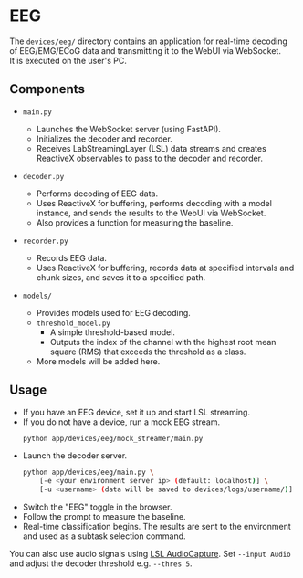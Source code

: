 # EEG

The `devices/eeg/` directory contains an application for real-time decoding of EEG/EMG/ECoG data and transmitting it to the WebUI via WebSocket.  
It is executed on the user's PC.


## Components

- `main.py`
  - Launches the WebSocket server (using FastAPI).
  - Initializes the decoder and recorder.
  - Receives LabStreamingLayer (LSL) data streams and creates ReactiveX observables to pass to the decoder and recorder.

- `decoder.py`
  - Performs decoding of EEG data.
  - Uses ReactiveX for buffering, performs decoding with a model instance, and sends the results to the WebUI via WebSocket.
  - Also provides a function for measuring the baseline.

- `recorder.py`
  - Records EEG data.
  - Uses ReactiveX for buffering, records data at specified intervals and chunk sizes, and saves it to a specified path.

- `models/`
  - Provides models used for EEG decoding.
  - `threshold_model.py`
    - A simple threshold-based model.
    - Outputs the index of the channel with the highest root mean square (RMS) that exceeds the threshold as a class.
  - More models will be added here.

## Usage
- If you have an EEG device, set it up and start LSL streaming.
- If you do not have a device, run a mock EEG stream.
    ```bash
    python app/devices/eeg/mock_streamer/main.py
    ```
- Launch the decoder server.
    ```bash
    python app/devices/eeg/main.py \
        [-e <your environment server ip> (default: localhost)] \
        [-u <username> (data will be saved to devices/logs/username/)]
    ```
- Switch the "EEG" toggle in the browser.
- Follow the prompt to measure the baseline.
- Real-time classification begins. The results are sent to the environment and used as a subtask selection command.

You can also use audio signals using [LSL AudioCapture](https://github.com/labstreaminglayer/App-AudioCapture). Set `--input Audio` and adjust the decoder threshold e.g. `--thres 5`.




